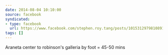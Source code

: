 ```yaml
---
date: 2014-08-04 10:10:00
source: facebook
syndicated:
- type: facebook
  url: https://www.facebook.com/stephen.roy.tang/posts/10153129798108912
tags: []
---
```


Araneta center to robinson's galleria by foot = 45-50 mins